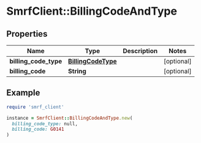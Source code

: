 # SmrfClient::BillingCodeAndType

## Properties

| Name | Type | Description | Notes |
| ---- | ---- | ----------- | ----- |
| **billing_code_type** | [**BillingCodeType**](BillingCodeType.md) |  | [optional] |
| **billing_code** | **String** |  | [optional] |

## Example

```ruby
require 'smrf_client'

instance = SmrfClient::BillingCodeAndType.new(
  billing_code_type: null,
  billing_code: G0141
)
```

